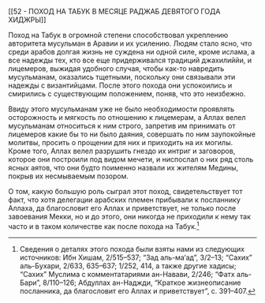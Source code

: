 [[52 - ПОХОД НА ТАБУК В МЕСЯЦЕ РАДЖАБ ДЕВЯТОГО ГОДА ХИДЖРЫ]]

Поход на Табук в огромной степени способствовал укреплению авторитета мусульман в Аравии и их усилению. Людям стало ясно, что среди арабов долгая жизнь не суждена ни одной силе, кроме ислама, а все надежды тех, кто все еще придерживался традиций джахилиййи, и лицемеров, выжидая удобного случая, чтобы как-то навредить мусульманам, оказались тщетными, поскольку они связывали эти надежды с византийцами. После этого похода они успокоились и смирились с существующим положением, поняв, что это неизбежно.

Ввиду этого мусульманам уже не было необходимости проявлять осторожность и мягкость по отношению к лицемерам, а Аллах велел мусульманам относиться к ним строго, запретив им принимать от лицемеров какие бы то ни было даяния, совершать по ним заупокойные молитвы, просить о прощении для них и приходить на их могилы. Кроме того, Аллах велел разрушить гнездо их интриг и заговоров, которое они построили под видом мечети, и ниспослал о них ряд столь ясных аятов, что они будто поименно назвали их жителям Медины, покрыв их несмываемым позором.

О том, какую большую роль сыграл этот поход, свидетельствует тот факт, что хотя делегации арабских племен прибывали к посланнику Аллаха, да благословит его Аллах и приветствует, не только после завоевания Мекки, но и до этого, они никогда не приходили к нему так часто и в таком количестве как после похода на Табук.[^1]

[^1]: Сведения о деталях этого похода были взяты нами из следующих источников: Ибн Хишам, 2/515–537; “Зад аль-ма‘ад”, 3/2–13; “Сахих” аль-Бухари, 2/633, 635–637; 1/252, 414, а также другие хадисы; “Сахих” Муслима с комментатариями ан-Навави, 2/246; “Фатх аль-Бари”, 8/110–126; Абдуллах ан-Наджди, “Краткое жизнеописание посланника, да благословит его Аллах и приветствует”, с. 391–407.

